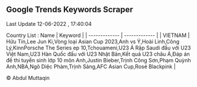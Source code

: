 

## Google Trends Keywords Scraper 
 
Last Update 12-06-2022 , 17:40:04

Country List :
 Name  | Keyword |
| ------------- | ------------- |
| VIETNAM | Hữu Tín,Lee Jun Ki,Vòng loại Asian Cup 2023,Anh vs Ý,Hoài Linh,Công Lý,KinnPorsche The Series ep 10,Tchouameni,U23 Ả Rập Saudi đấu với U23 Việt Nam,U23 Hàn Quốc đấu với U23 Nhật Bản,Kết quả U23 châu Á,Đáp án đề thi tuyển sinh lớp 10 môn Anh,Justin Bieber,Trịnh Công Sơn,Phạm Quỳnh Anh,NBA,Ngô Diệc Phàm,Trịnh Sảng,AFC Asian Cup,Rosé Blackpink |



© Abdul Muttaqin 
